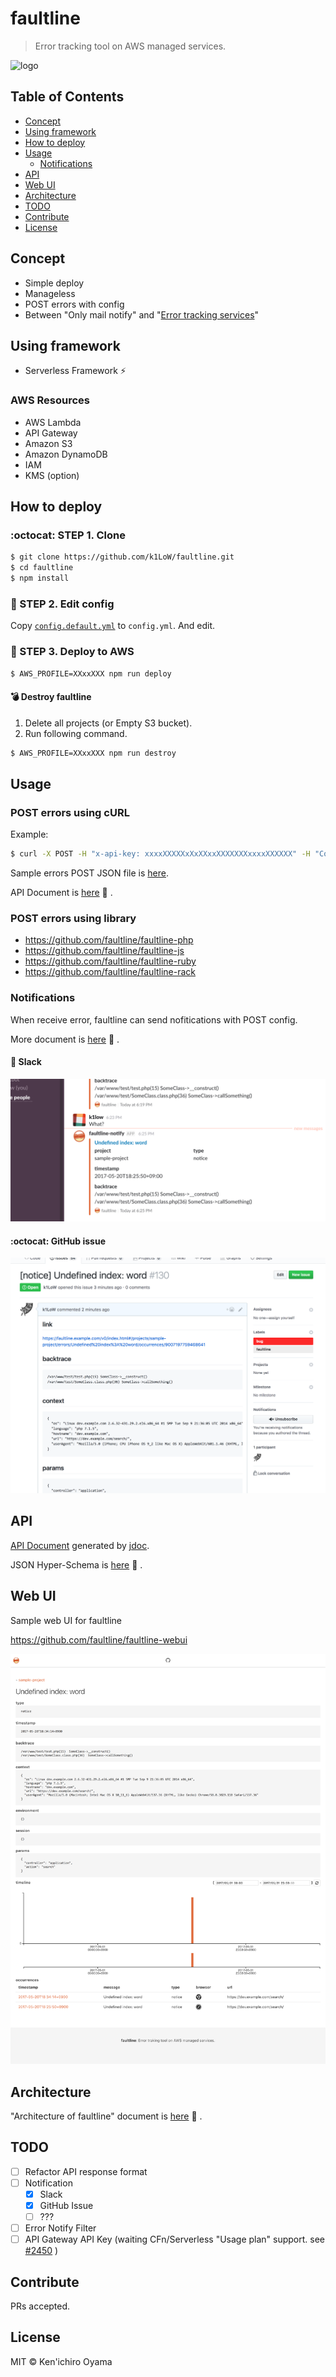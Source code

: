 # faultline

> Error tracking tool on AWS managed services.

![logo](https://faultline.github.io/faultline/faultline.png)

## Table of Contents

- [Concept](#concept)
- [Using framework](#using-framework)
- [How to deploy](#how-to-deploy)
- [Usage](#usage)
    - [Notifications](#notifications)
- [API](#api)
- [Web UI](#web-ui)
- [Architecture](#architecture)
- [TODO](#todo)
- [Contribute](#contribute)
- [License](#license)

## Concept

- Simple deploy
- Manageless
- POST errors with config
- Between "Only mail notify" and "[Error tracking services](https://www.google.co.jp/search?q=error%20tracking%20service)"

## Using framework

- Serverless Framework :zap:

### AWS Resources

- AWS Lambda
- API Gateway
- Amazon S3
- Amazon DynamoDB
- IAM
- KMS (option)

## How to deploy

### :octocat: STEP 1. Clone

```sh
$ git clone https://github.com/k1LoW/faultline.git
$ cd faultline
$ npm install
```

### :pencil: STEP 2. Edit config

Copy [`config.default.yml`](config.default.yml) to `config.yml`. And edit.

### :rocket: STEP 3. Deploy to AWS

```sh
$ AWS_PROFILE=XXxxXXX npm run deploy
```

#### :bomb: Destroy faultline

1. Delete all projects (or Empty S3 bucket).
2. Run following command.

```sh
$ AWS_PROFILE=XXxxXXX npm run destroy
```

## Usage

### POST errors using cURL

Example:

```sh
$ curl -X POST -H "x-api-key: xxxxXXXXXxXxXXxxXXXXXXXxxxxXXXXXX" -H "Content-Type: application/json" -d @sample-errors.json https://xxxxxxxxx.execute-api.ap-northeast-1.amazonaws.com/v0/projects/sample-project/errors
```

Sample errors POST JSON file is [here](sample-errors.json).

API Document is [here](docs/api.md) :book: .

### POST errors using library

- https://github.com/faultline/faultline-php
- https://github.com/faultline/faultline-js
- https://github.com/faultline/faultline-ruby
- https://github.com/faultline/faultline-rack

### Notifications

When receive error, faultline can send nofitications with POST config.

More document is [here](docs/notifications.md) :book: .

#### :speech_balloon: Slack

![slack](docs/slack.png)

#### :octocat: GitHub issue

![GitHub](docs/github.png)

## API

[API Document](docs/api.md) generated by [jdoc](https://github.com/r7kamura/jdoc).

JSON Hyper-Schema is [here](schema.json) :book: .

## Web UI

Sample web UI for faultline

https://github.com/faultline/faultline-webui

![Web UI](docs/webui.png)

## Architecture

"Architecture of faultline" document is [here](docs/architecture.md) :book: .

## TODO

- [ ] Refactor API response format
- [ ] Notification
    - [x] Slack
    - [x] GitHub Issue
    - [ ] ???
- [ ] Error Notify Filter
- [ ] API Gateway API Key (waiting CFn/Serverless "Usage plan" support. see [#2450](https://github.com/serverless/serverless/issues/2450) )

## Contribute

PRs accepted.

## License

MIT © Ken&#39;ichiro Oyama
